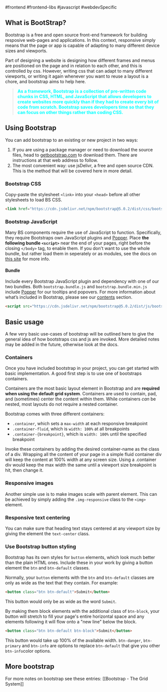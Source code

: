 #frontend #frontend-libs #javascript #webdevSpecific 

## What is BootStrap?
Bootstrap is a free and open source front-end framework for building resposive web-pages and applications. In this context, responsive simply means that the page or app is capable of adapting to many different device sizes and viewports.

Part of designing a website is designing how different frames and menus are positioned on the page and in relation to each other, and this is controlled by css. However, writing css that can adapt to many different viewports, or writing it again whenever you want to reuse a layout is a chore, and bootstrap aims to help here.
<blockquote style="font-weight: bold; color: cyan;">
As a framework, Bootstrap is a collection of pre-written code chunks in CSS, HTML, and JavaScript that allows developers to create websites more quickly than if they had to create every bit of code from scratch. Bootstrap saves developers time so that they can focus on other things rather than coding CSS.</blockquote>

## Using Bootstrap
You can add bootstrap to an existing or new project in two ways:
1. If you are using a package manager or need to download the source files, head to [getbootstrap.com](https://getbootstrap.com/docs/5.0/getting-started/download/) to download them. There are instructions at that web address to follow.
2. The most convenient way: use jsDelivr, a free and open source CDN. This is the method that will be covered here in more detail.

### Bootstrap CSS
Copy-paste the stylesheet `<link>` into your `<head>` before all other stylesheets to load BS CSS.
```html
<link href="https://cdn.jsdelivr.net/npm/bootstrap@5.0.2/dist/css/bootstrap.min.css" rel="stylesheet" integrity="sha384-EVSTQN3/azprG1Anm3QDgpJLIm9Nao0Yz1ztcQTwFspd3yD65VohhpuuCOmLASjC" crossorigin="anonymous">
```

### Bootstrap JavaScript
Many BS components require the use of JavaScript to function. Specifically, they require Bootstraps own JavaScript plugins and [Popper](https://popper.js.org/). Place **the following bundle `<script>`** near the end of your pages, right before the closing `</body>` tag, to enable them. If you don't want to use the whole bundle, but rather load them in seperately or as modules, see the docs on [this site](https://getbootstrap.com/docs/5.0/getting-started/introduction/) for more info.

#### Bundle
Include every Bootstrap JavaScript plugin and dependency with one of our two bundles. Both `bootstrap.bundle.js` and `bootstrap.bundle.min.js` include [Popper](https://popper.js.org/) for our tooltips and popovers. For more information about what’s included in Bootstrap, please see our [contents](https://getbootstrap.com/docs/5.0/getting-started/contents/#precompiled-bootstrap) section.
```html
<script src="https://cdn.jsdelivr.net/npm/bootstrap@5.0.2/dist/js/bootstrap.bundle.min.js" integrity="sha384-MrcW6ZMFYlzcLA8Nl+NtUVF0sA7MsXsP1UyJoMp4YLEuNSfAP+JcXn/tWtIaxVXM" crossorigin="anonymous"></script>
```

## Basic usage
A few very basic use-cases of bootstrap will be outlined here to give the general idea of how bootstraps css and js are invoked. More detailed notes may be added in the future, otherwise look at the docs.

### Containers
Once you have included bootstrap in your project, you can get started with basic implementation. A good first step is to use one of bootstraps containers. 

Containers are the most basic layout element in Bootstrap and are **required when using the default grid system**. Containers are used to contain, pad, and (sometimes) center the content within them. While containers _can_ be nested, most layouts do not require a nested container.

Bootstrap comes with three different containers:
-   `.container`, which sets a `max-width` at each responsive breakpoint
-   `.container-fluid`, which is `width: 100%` at all breakpoints
-   `.container-{breakpoint}`, which is `width: 100%` until the specified breakpoint

Invoke these containers by adding the desired container-name as the class of a div. Wrapping all the content of your page in a simple fluid container div will keep the content at 100% width at any screen size. Using a .container div would keep the max width the same until a viewport size breakpoint is hit, then change it.

### Responsive images
Another simple use is to make images scale with parent element. This can be achieved by simply adding the `.img-responsive` class to the `<img>` element.

### Responsive text centering
You can make sure that heading text stays centered at any viewport size by giving the element the `text-center` class.

### Use Bootstrap button styling
Bootstrap has its own styles for `button` elements, which look much better than the plain HTML ones. Include these in your work by giving a button element the `btn` and `btn-default` classes.

Normally, your `button` elements with the `btn` and `btn-default` classes are only as wide as the text that they contain. For example:
```html
<button class="btn btn-default">Submit</button>
```
This button would only be as wide as the word `Submit`.

By making them block elements with the additional class of `btn-block`, your button will stretch to fill your page's entire horizontal space and any elements following it will flow onto a "new line" below the block.
```html
<button class="btn btn-default btn-block">Submit</button>
```
This button would take up 100% of the available width.
`btn-danger`, `btn-primary` and `btn-info` are options to replace `btn-default` that give you other `btn-info`color options.

## More bootstrap
For more notes on bootstrap see these entries:
[[Bootstrap - The Grid System]]